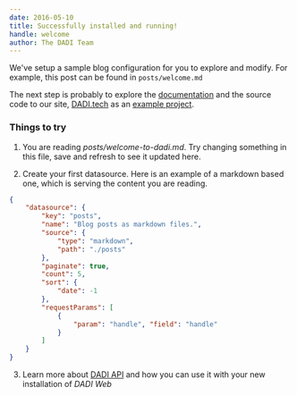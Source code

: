 ```yaml
---
date: 2016-05-10
title: Successfully installed and running!
handle: welcome
author: The DADI Team
---
```


We've setup a sample blog configuration for you to explore and modify. For example, this post can be found in `posts/welcome.md`

The next step is probably to explore the [documentation](http://docs.dadi.tech) and the source code to our site, [DADI.tech](https://dadi.tech) as an [example project](https://github.com/dadi/dadi.tech).

### Things to try

1. You are reading <em>posts/welcome-to-dadi.md</em>. Try changing something in this file, save and refresh to see it updated here.

2. Create your first datasource. Here is an example of a markdown based one, which is serving the content you are reading.
```JSON
{
	"datasource": {
		"key": "posts",
		"name": "Blog posts as markdown files.",
		"source": {
			"type": "markdown",
			"path": "./posts"
		},
		"paginate": true,
		"count": 5,
		"sort": {
			"date": -1
		},
		"requestParams": [
			{
				"param": "handle", "field": "handle"
			}
		]
	}
}
```

3. Learn more about [DADI API](https://dadi.tech/platform/api/) and how you can use it with your new installation of <em>DADI Web</em>